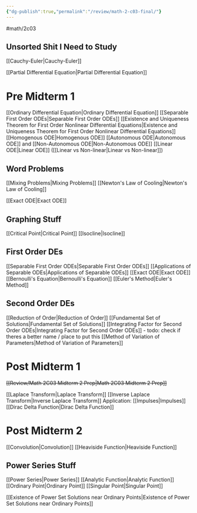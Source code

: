 ```yaml
---
{"dg-publish":true,"permalink":"/review/math-2-c03-final/"}
---
```


#math/2c03 

## Unsorted Shit I Need to Study
[[Cauchy-Euler\|Cauchy-Euler]]

[[Partial Differential Equation\|Partial Differential Equation]]

# Pre Midterm 1
[[Ordinary Differential Equation\|Ordinary Differential Equation]]
	[[Separable First Order ODEs\|Separable First Order ODEs]]
[[Existence and Uniqueness Theorem for First Order Nonlinear Differential Equations\|Existence and Uniqueness Theorem for First Order Nonlinear Differential Equations]]
[[Homogenous ODE\|Homogenous ODE]]
[[Autonomous ODE\|Autonomous ODE]] and [[Non-Autonomous ODE\|Non-Autonomous ODE]]
[[Linear ODE\|Linear ODE]] ([[Linear vs Non-linear\|Linear vs Non-linear]])

## Word Problems
[[Mixing Problems\|Mixing Problems]]
[[Newton's Law of Cooling\|Newton's Law of Cooling]]

[[Exact ODE\|Exact ODE]]

## Graphing Stuff
[[Critical Point\|Critical Point]]
[[Isocline\|Isocline]]

## First Order DEs
[[Separable First Order ODEs\|Separable First Order ODEs]]
[[Applications of Separable ODEs\|Applications of Separable ODEs]]
[[Exact ODE\|Exact ODE]]
[[Bernoulli's Equation\|Bernoulli's Equation]]
[[Euler's Method\|Euler's Method]]

## Second Order DEs
[[Reduction of Order\|Reduction of Order]]
[[Fundamental Set of Solutions\|Fundamental Set of Solutions]]
[[Integrating Factor for Second Order ODEs\|Integrating Factor for Second Order ODEs]]
	- todo: check if theres a better name / place to put this
[[Method of Variation of Parameters\|Method of Variation of Parameters]]

# Post Midterm 1
~~[[Review/Math 2C03 Midterm 2 Prep\|Math 2C03 Midterm 2 Prep]]~~


[[Laplace Transform\|Laplace Transform]]
[[Inverse Laplace Transform\|Inverse Laplace Transform]]
	Application: [[Impulses\|Impulses]]
[[Dirac Delta Function\|Dirac Delta Function]]
# Post Midterm 2
[[Convolution\|Convolution]]
[[Heaviside Function\|Heaviside Function]]

## Power Series Stuff
[[Power Series\|Power Series]]
[[Analytic Function\|Analytic Function]]
[[Ordinary Point\|Ordinary Point]]
[[Singular Point\|Singular Point]]

[[Existence of Power Set Solutions near Ordinary Points\|Existence of Power Set Solutions near Ordinary Points]]